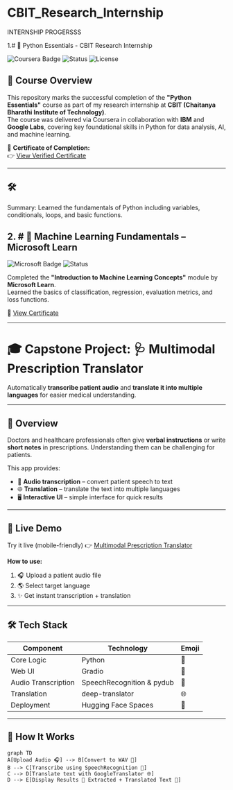 # CBIT_Research_Internship

INTERNSHIP PROGERSSS

1.# 🧠 Python Essentials - CBIT Research Internship

![Coursera Badge](https://img.shields.io/badge/Coursera-Completed-blue)
![Status](https://img.shields.io/badge/Status-Completed-brightgreen)
![License](https://img.shields.io/badge/Skills-Python%2C%20Data%20Science%2C%20ML%20Ready-yellow)

## 📜 Course Overview

This repository marks the successful completion of the **"Python Essentials"** course as part of my research internship at **CBIT (Chaitanya Bharathi Institute of Technology)**.  
The course was delivered via Coursera in collaboration with **IBM** and **Google Labs**, covering key foundational skills in Python for data analysis, AI, and machine learning.

🔗 **Certificate of Completion:**  
👉 [View Verified Certificate](https://www.coursera.org/account/accomplishments/verify/IB9U2B9WXLOJ)

---

## 🛠️ 
Summary: Learned the fundamentals of Python including variables, conditionals, loops, and basic functions.


## 2. # 🤖 Machine Learning Fundamentals – Microsoft Learn

![Microsoft Badge](https://img.shields.io/badge/Microsoft%20Learn-Completed-blue)
![Status](https://img.shields.io/badge/Status-Completed-brightgreen)

Completed the **"Introduction to Machine Learning Concepts"** module by **Microsoft Learn**.  
Learned the basics of classification, regression, evaluation metrics, and loss functions.

🔗 [View Certificate](https://learn.microsoft.com/api/achievements/share/en-us/RkRevanthKaushik-3670/8Z599EGW?sharingId=A420847D2D1653BE)


------
# 🎓 Capstone Project: 🩺 Multimodal Prescription Translator

Automatically **transcribe patient audio** and **translate it into multiple languages** for easier medical understanding.  

---

## 📸 Overview

Doctors and healthcare professionals often give **verbal instructions** or write **short notes** in prescriptions. Understanding them can be challenging for patients.  

This app provides:  

- 🎤 **Audio transcription** – convert patient speech to text  
- 🌐 **Translation** – translate the text into multiple languages  
- 🖥️ **Interactive UI** – simple interface for quick results  

---

## 🚀 Live Demo

Try it live (mobile-friendly) 👉 [Multimodal Prescription Translator](https://revanthkaushik-multimodal-prescription-translate.hf.space/?__theme=dark&deep_link=izwRpCP-cIc)

**How to use:**  

1. 🎧 Upload a patient audio file  
2. 🌎 Select target language  
3. ✨ Get instant transcription + translation  

---

## 🛠️ Tech Stack

| Component | Technology | Emoji |
|-----------|------------|-------|
| Core Logic | Python | 🐍 |
| Web UI | Gradio | 🎨 |
| Audio Transcription | SpeechRecognition & pydub | 🎤 |
| Translation | deep-translator | 🌐 |
| Deployment | Hugging Face Spaces | 🚀 |

---

## 🧠 How It Works

```mermaid
graph TD
A[Upload Audio 🎧] --> B[Convert to WAV 🔄]
B --> C[Transcribe using SpeechRecognition 🎤]
C --> D[Translate text with GoogleTranslator 🌐]
D --> E[Display Results 🔹 Extracted + Translated Text 🔹]

